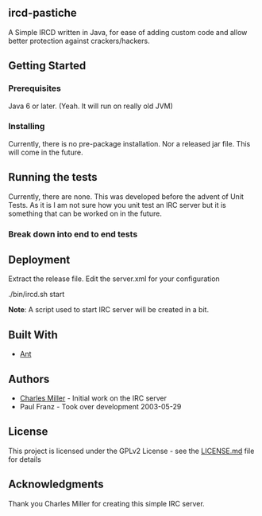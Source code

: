 ## ircd-pastiche

A Simple IRCD written in Java, for ease of adding custom code and allow better protection against crackers/hackers.

## Getting Started

### Prerequisites

Java 6 or later. (Yeah. It will run on really old JVM)

### Installing

Currently, there is no pre-package installation. Nor a released jar file. This will come in the future.

## Running the tests

Currently, there are none. This was developed before the advent of Unit Tests. As it is I am not sure how you unit test an IRC server but it is something that can be worked on in the future.

### Break down into end to end tests

## Deployment

Extract the release file. Edit the server.xml for your configuration

./bin/ircd.sh start

**Note**: A script used to start IRC server will be created in a bit.

## Built With

* [Ant](https://ant.apache.org)

## Authors

* [Charles Miller](https://sourceforge.net/u/carlfish/profile/) - Initial work on the IRC server
* Paul Franz - Took over development 2003-05-29

## License

This project is licensed under the GPLv2 License - see the [LICENSE.md](LICENSE.md) file for details

## Acknowledgments

Thank you Charles Miller for creating this simple IRC server.
